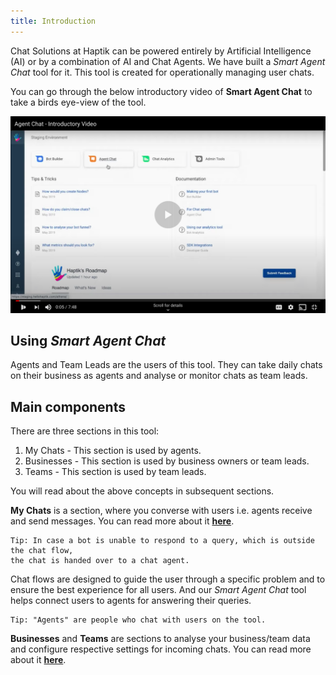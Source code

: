 ```yaml
---
title: Introduction
---
```


Chat Solutions at Haptik can be powered entirely by Artificial Intelligence (AI) or by a combination of AI and Chat Agents. We have built a *Smart Agent Chat* tool for it. This tool is created for operationally managing user chats.

You can go through the below introductory video of **Smart Agent Chat** to take a birds eye-view of the tool.

[![Menu](assets/SACVideo.png)](https://youtu.be/B4WJSLETlvI)

## Using *Smart Agent Chat*

Agents and Team Leads are the users of this tool. They can take daily chats on their business as agents and analyse or monitor chats as team leads.

## Main components

There are three sections in this tool: 

1. My Chats - This section is used by agents.
2. Businesses  - This section is used by business owners or team leads.
3. Teams - This section is used by team leads.

You will read about the above concepts in subsequent sections.

**My Chats** is a section, where you converse with users i.e. agents receive and send messages. You can read more about it [**here**](https://docs.haptik.ai/agent-chat/for-chat-agents).

    Tip: In case a bot is unable to respond to a query, which is outside the chat flow, 
    the chat is handed over to a chat agent. 

Chat flows are designed to guide the user through a specific problem and to ensure the best experience for all users. And our *Smart Agent Chat* tool helps connect users to agents for answering their queries. 

    Tip: "Agents" are people who chat with users on the tool.

**Businesses** and **Teams** are sections to analyse your business/team data and configure respective settings for incoming chats. You can read more about it [**here**](https://docs.haptik.ai/agent-chat/for-team-leads).

